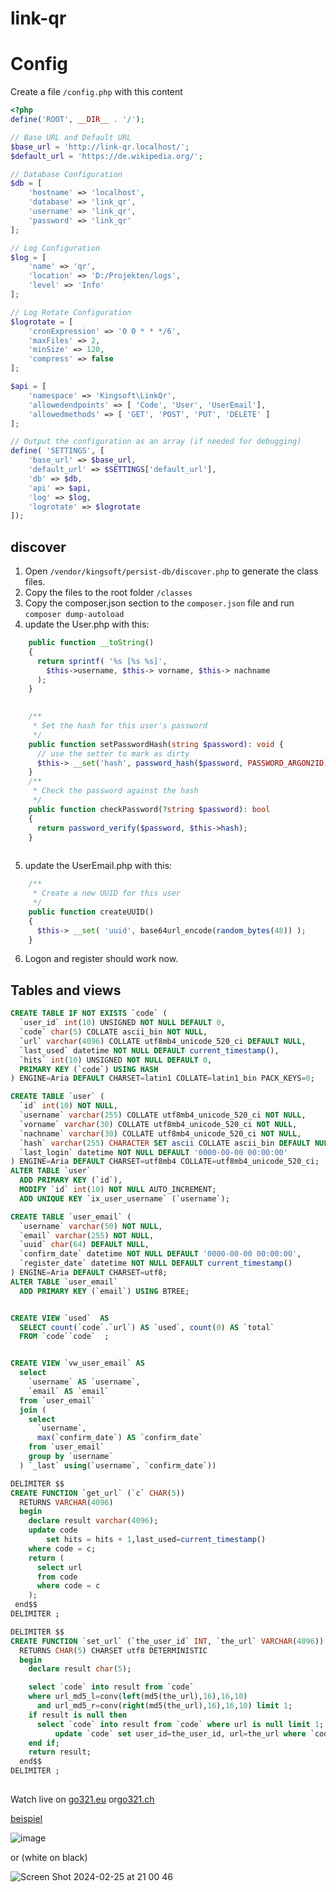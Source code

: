 # link-qr
# Config
Create a file `/config.php` with this content
```php
<?php
define('ROOT', __DIR__ . '/');

// Base URL and Default URL
$base_url = 'http://link-qr.localhost/';
$default_url = 'https://de.wikipedia.org/';

// Database Configuration
$db = [
    'hostname' => 'localhost',
    'database' => 'link_qr',
    'username' => 'link_qr',
    'password' => 'link_qr'
];

// Log Configuration
$log = [
    'name' => 'qr',
    'location' => 'D:/Projekten/logs',
    'level' => 'Info'
];

// Log Rotate Configuration
$logrotate = [
    'cronExpression' => '0 0 * * */6',
    'maxFiles' => 2,
    'minSize' => 120,
    'compress' => false
];

$api = [
    'namespace' => 'Kingsoft\LinkQr',
    'allowedendpoints' => [ 'Code', 'User', 'UserEmail'],
    'allowedmethods' => [ 'GET', 'POST', 'PUT', 'DELETE' ]
];

// Output the configuration as an array (if needed for debugging)
define( 'SETTINGS', [
    'base_url' => $base_url,
    'default_url' => $SETTINGS['default_url'],
    'db' => $db,
    'api' => $api,
    'log' => $log,
    'logrotate' => $logrotate
]);

```

## discover
 1. Open `/vendor/kingsoft/persist-db/discover.php` to generate the class files.
 2. Copy the files to the root folder `/classes`
 3. Copy the composer.json section to the `composer.json` file and run `composer dump-autoload`
 4. update the User.php with this:

```php
	public function __toString()
	{
	  return sprintf( '%s [%s %s]',
		$this->username, $this-> vorname, $this-> nachname
	  );
	}
  

	/**
	 * Set the hash for this user's password
	 */
	public function setPasswordHash(string $password): void {
	  // use the setter to mark as dirty
	  $this-> __set('hash', password_hash($password, PASSWORD_ARGON2ID) );
	}
	/**
	 * Check the password against the hash
	 */
	public function checkPassword(?string $password): bool
	{
	  return password_verify($password, $this->hash);
	}
  
```
 5. update the UserEmail.php with this:

```php
	/**
	 * Create a new UUID for this user
	 */
	public function createUUID()
	{
	  $this-> __set( 'uuid', base64url_encode(random_bytes(48)) );
	}
```
 6. Logon and register should work now. 

## Tables and views
```sql
CREATE TABLE IF NOT EXISTS `code` (
  `user_id` int(10) UNSIGNED NOT NULL DEFAULT 0,
  `code` char(5) COLLATE ascii_bin NOT NULL,
  `url` varchar(4096) COLLATE utf8mb4_unicode_520_ci DEFAULT NULL,
  `last_used` datetime NOT NULL DEFAULT current_timestamp(),
  `hits` int(10) UNSIGNED NOT NULL DEFAULT 0,
  PRIMARY KEY (`code`) USING HASH
) ENGINE=Aria DEFAULT CHARSET=latin1 COLLATE=latin1_bin PACK_KEYS=0;

CREATE TABLE `user` (
  `id` int(10) NOT NULL,
  `username` varchar(255) COLLATE utf8mb4_unicode_520_ci NOT NULL,
  `vorname` varchar(30) COLLATE utf8mb4_unicode_520_ci NOT NULL,
  `nachname` varchar(30) COLLATE utf8mb4_unicode_520_ci NOT NULL,
  `hash` varchar(255) CHARACTER SET ascii COLLATE ascii_bin DEFAULT NULL,
  `last_login` datetime NOT NULL DEFAULT '0000-00-00 00:00:00'
) ENGINE=Aria DEFAULT CHARSET=utf8mb4 COLLATE=utf8mb4_unicode_520_ci;
ALTER TABLE `user`
  ADD PRIMARY KEY (`id`),
  MODIFY `id` int(10) NOT NULL AUTO_INCREMENT;
  ADD UNIQUE KEY `ix_user_username` (`username`);

CREATE TABLE `user_email` (
  `username` varchar(50) NOT NULL,
  `email` varchar(255) NOT NULL,
  `uuid` char(64) DEFAULT NULL,
  `confirm_date` datetime NOT NULL DEFAULT '0000-00-00 00:00:00',
  `register_date` datetime NOT NULL DEFAULT current_timestamp()
) ENGINE=Aria DEFAULT CHARSET=utf8;
ALTER TABLE `user_email`
  ADD PRIMARY KEY (`email`) USING BTREE;


CREATE VIEW `used`  AS
  SELECT count(`code`.`url`) AS `used`, count(0) AS `total`
  FROM `code``code`  ;


CREATE VIEW `vw_user_email` AS
  select 
    `username` AS `username`,
    `email` AS `email`
  from `user_email`
  join (
    select 
      `username`,
      max(`confirm_date`) AS `confirm_date`
    from `user_email`
    group by `username`
  ) `_last` using(`username`, `confirm_date`))

DELIMITER $$
CREATE FUNCTION `get_url` (`c` CHAR(5))
  RETURNS VARCHAR(4096)
  begin
    declare result varchar(4096);
    update code
	    set hits = hits + 1,last_used=current_timestamp()
    where code = c;
    return (
      select url
      from code
      where code = c
    );
 end$$
DELIMITER ;

DELIMITER $$
CREATE FUNCTION `set_url` (`the_user_id` INT, `the_url` VARCHAR(4096))
  RETURNS CHAR(5) CHARSET utf8 DETERMINISTIC
  begin
    declare result char(5);

    select `code` into result from `code`
    where url_md5_l=conv(left(md5(the_url),16),16,10)
      and url_md5_r=conv(right(md5(the_url),16),16,10) limit 1;
    if result is null then
      select `code` into result from `code` where url is null limit 1;
		  update `code` set user_id=the_user_id, url=the_url where `code`=result;
    end if;
    return result;
  end$$
DELIMITER ;

```

##
Watch live on [go321.eu](https://go321.eu) or[go321.ch](https://go321.ch)

[beispiel](http://go321.eu/aaaaa)

![image](https://github.com/theking2/link-qr/assets/1612152/d3e2dce5-ed13-4a95-b5a9-dcd814dcfb66)

or (white on black)

![Screen Shot 2024-02-25 at 21 00 46](https://github.com/theking2/link-qr/assets/1612152/99d0960e-b297-4d82-8b80-1732f771fc34)

